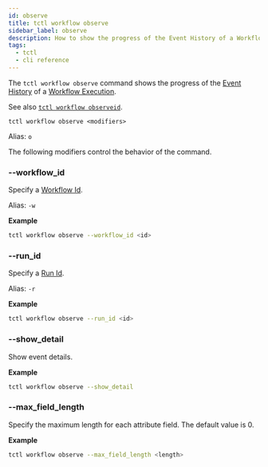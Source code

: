 ```yaml
---
id: observe
title: tctl workflow observe
sidebar_label: observe
description: How to show the progress of the Event History of a Workflow Execution using tctl.
tags:
  - tctl
  - cli reference
---
```


The `tctl workflow observe` command shows the progress of the [Event History](/concepts/what-is-an-event-history) of a [Workflow Execution](/concepts/what-is-a-workflow-execution).

See also [`tctl workflow observeid`](/tctl-v1/workflow/observeid).

`tctl workflow observe <modifiers>`

Alias: `o`

The following modifiers control the behavior of the command.

### --workflow_id

Specify a [Workflow Id](/concepts/what-is-a-workflow-id).

Alias: `-w`

**Example**

```bash
tctl workflow observe --workflow_id <id>
```

### --run_id

Specify a [Run Id](/concepts/what-is-a-run-id).

Alias: `-r`

**Example**

```bash
tctl workflow observe --run_id <id>
```

### --show_detail

Show event details.

**Example**

```bash
tctl workflow observe --show_detail
```

### --max_field_length

Specify the maximum length for each attribute field.
The default value is 0.

**Example**

```bash
tctl workflow observe --max_field_length <length>
```
